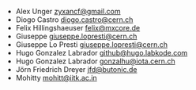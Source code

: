 - Alex Unger <zyxancf@gmail.com>
- Diogo Castro <diogo.castro@cern.ch>
- Felix Hillingshaeuser <felix@mxcore.de>
- Giuseppe <giuseppe.lopresti@cern.ch>
- Giuseppe Lo Presti <giuseppe.lopresti@cern.ch>
- Hugo Gonzalez Labrador <github@hugo.labkode.com>
- Hugo Gonzalez Labrador <gonzalhu@iota.cern.ch>
- Jörn Friedrich Dreyer <jfd@butonic.de>
- Mohitty <mohitt@iitk.ac.in>
